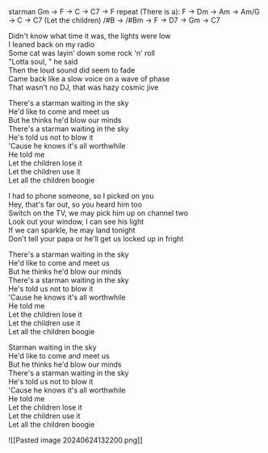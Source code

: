 starman
Gm -> F -> C -> C7 -> F 
repeat
(There is a):
F -> Dm -> Am -> Am/G -> C -> C7
(Let the children)
/#B -> /#Bm -> F -> D7 -> Gm -> C7 

Didn't know what time it was, the lights were low  
I leaned back on my radio  
Some cat was layin' down some rock 'n' roll  
"Lotta soul, " he said  
Then the loud sound did seem to fade  
Came back like a slow voice on a wave of phase  
That wasn't no DJ, that was hazy cosmic jive

There's a starman waiting in the sky  
He'd like to come and meet us  
But he thinks he'd blow our minds  
There's a starman waiting in the sky  
He's told us not to blow it  
'Cause he knows it's all worthwhile  
He told me  
Let the children lose it  
Let the children use it  
Let all the children boogie

I had to phone someone, so I picked on you  
Hey, that's far out, so you heard him too  
Switch on the TV, we may pick him up on channel two  
Look out your window, I can see his light  
If we can sparkle, he may land tonight  
Don't tell your papa or he'll get us locked up in fright

There's a starman waiting in the sky  
He'd like to come and meet us  
But he thinks he'd blow our minds  
There's a starman waiting in the sky  
He's told us not to blow it  
'Cause he knows it's all worthwhile  
He told me  
Let the children lose it  
Let the children use it  
Let all the children boogie

Starman waiting in the sky  
He'd like to come and meet us  
But he thinks he'd blow our minds  
There's a starman waiting in the sky  
He's told us not to blow it  
'Cause he knows it's all worthwhile  
He told me  
Let the children lose it  
Let the children use it  
Let all the children boogie

![[Pasted image 20240624132200.png]]